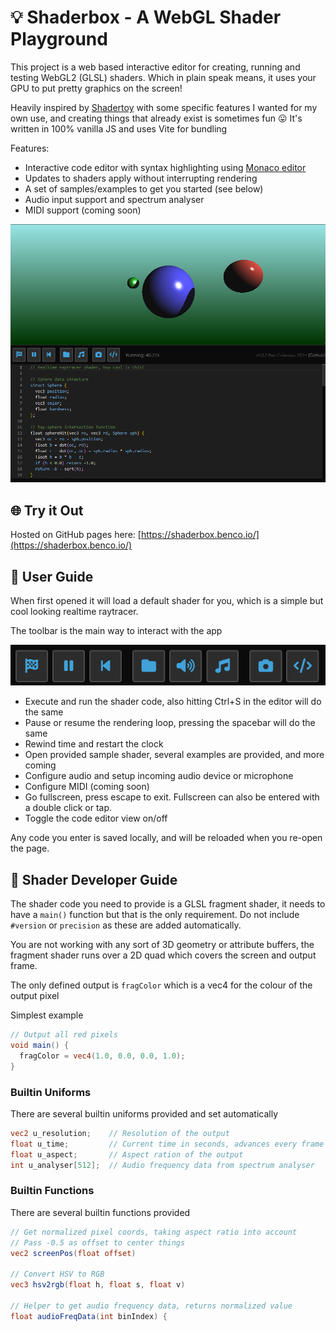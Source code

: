 # 💡 Shaderbox - A WebGL Shader Playground

This project is a web based interactive editor for creating, running and testing WebGL2 (GLSL) shaders. Which in plain speak means, it uses your GPU to put pretty graphics on the screen!

Heavily inspired by [Shadertoy](https://www.shadertoy.com/) with some specific features I wanted for my own use, and creating things that already exist is sometimes fun 😛 It's written in 100% vanilla JS and uses Vite for bundling

Features:

- Interactive code editor with syntax highlighting using [Monaco editor](https://microsoft.github.io/monaco-editor/)
- Updates to shaders apply without interrupting rendering
- A set of samples/examples to get you started (see below)
- Audio input support and spectrum analyser
- MIDI support (coming soon)

![](./etc/screencap.png)

## 🌐 Try it Out

Hosted on GitHub pages here: [https://shaderbox.benco.io/](https://shaderbox.benco.io/)

## 🚦 User Guide

When first opened it will load a default shader for you, which is a simple but cool looking realtime raytracer.

The toolbar is the main way to interact with the app

![toolbar](./etc/toolbar.png)

- Execute and run the shader code, also hitting Ctrl+S in the editor will do the same
- Pause or resume the rendering loop, pressing the spacebar will do the same
- Rewind time and restart the clock
- Open provided sample shader, several examples are provided, and more coming
- Configure audio and setup incoming audio device or microphone
- Configure MIDI (coming soon)
- Go fullscreen, press escape to exit. Fullscreen can also be entered with a double click or tap.
- Toggle the code editor view on/off

Any code you enter is saved locally, and will be reloaded when you re-open the page.

## 🔦 Shader Developer Guide

The shader code you need to provide is a GLSL fragment shader, it needs to have a `main()` function but that is the only requirement. Do not include `#version` or `precision` as these are added automatically.

You are not working with any sort of 3D geometry or attribute buffers, the fragment shader runs over a 2D quad which covers the screen and output frame.

The only defined output is `fragColor` which is a vec4 for the colour of the output pixel

Simplest example

```glsl
// Output all red pixels
void main() {
  fragColor = vec4(1.0, 0.0, 0.0, 1.0);
}
```

### Builtin Uniforms

There are several builtin uniforms provided and set automatically

```glsl
vec2 u_resolution;    // Resolution of the output
float u_time;         // Current time in seconds, advances every frame
float u_aspect;       // Aspect ration of the output
int u_analyser[512];  // Audio frequency data from spectrum analyser
```

### Builtin Functions

There are several builtin functions provided

```glsl
// Get normalized pixel coords, taking aspect ratio into account
// Pass -0.5 as offset to center things
vec2 screenPos(float offset)

// Convert HSV to RGB
vec3 hsv2rgb(float h, float s, float v)

// Helper to get audio frequency data, returns normalized value
float audioFreqData(int binIndex) {
```
